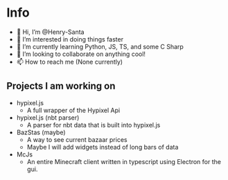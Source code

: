 # Info
- 👋 Hi, I’m @Henry-Santa
- 👀 I’m interested in doing things faster
- 🌱 I’m currently learning Python, JS, TS, and some C Sharp
- 💞️ I’m looking to collaborate on anything cool!
- 📫 How to reach me (None currently)

## Projects I am working on
- hypixel.js
  - A full wrapper of the Hypixel Api
- hypixel.js (nbt parser)
  - A parser for nbt data that is built into hypixel.js
- BazStas (maybe)
  - A way to see current bazaar prices
  - Maybe I will add widgets instead of long bars of data
- McJs
  - An entire Minecraft client written in typescript using Electron for the gui.
